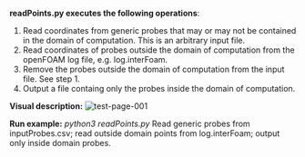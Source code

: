 **readPoints.py executes the following operations**:  
1. Read coordinates from generic probes that may or may not be contained in the domain of computation. This is an arbitrary input file.
2. Read coordinates of probes outside the domain of computation from the openFOAM log file, e.g. log.interFoam. 
3. Remove the probes outside the domain of computation from the input file. See step 1.
4. Output a file containg only the probes inside the domain of computation.

**Visual description:**
![test-page-001](https://user-images.githubusercontent.com/36754185/78853334-7cf96180-79d3-11ea-80e8-66fca3439470.jpg)

**Run example:**
*python3 readPoints.py*
Read generic probes from inputProbes.csv; read outside domain points from log.interFoam; output only inside domain probes. 
